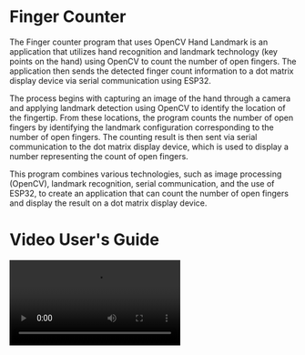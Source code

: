 # Finger Counter
The Finger counter program that uses OpenCV Hand Landmark is an application that utilizes hand recognition and landmark technology (key points on the hand) using OpenCV to count the number of open fingers. The application then sends the detected finger count information to a dot matrix display device via serial communication using ESP32.

The process begins with capturing an image of the hand through a camera and applying landmark detection using OpenCV to identify the location of the fingertip. From these locations, the program counts the number of open fingers by identifying the landmark configuration corresponding to the number of open fingers. The counting result is then sent via serial communication to the dot matrix display device, which is used to display a number representing the count of open fingers.

This program combines various technologies, such as image processing (OpenCV), landmark recognition, serial communication, and the use of ESP32, to create an application that can count the number of open fingers and display the result on a dot matrix display device.

# Video User's Guide
![image](https://github.com/abdullahnajib-web/Finger-Counter/blob/main/documents/manual.mp4)
